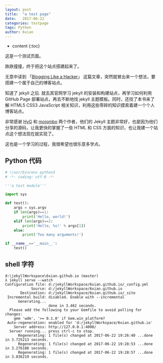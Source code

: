 ```yaml
---
layout: post
title:  "a test page"
date:   2017-06-22
categories: testpage
tags: Python
author: 6xian
---
```


* content
{:toc}

这是一个测试页面。

跌跌撞撞，终于把这个站点搭建起来了。

无意中读到 「[Blogging Like a Hacker](http://tom.preston-werner.com/2008/11/17/blogging-like-a-hacker.html)」 这篇文章，突然就冒出来一个想法，要搭建一个属于自己的博客站点。

知道了 jekyll 之后. 就去其官网学习 jekyll 的安装和构建站点，再学习如何利用 GitHub Page 部署站点，再去不断地找 jekyll 主题模板。同时，还找了本书来了解 HTML5 CSS3 JavaScript 相关知识，利用这些零碎的知识摸索着建一个个人博客站点。

非常感谢 [HyG](https://github.com/Gaohaoyang/gaohaoyang.github.io) 和 [mojombo](http://tom.preston-werner.com/) 两个作者，他们的 Jekyll 主题非常好，也是因为他们分享的源码，让我更快的掌握了一些 HTML 和 CSS 方面的知识，也让我建一个站点这个想法现在就实现了。

这也是一个学习的过程，我很希望也很乐意多学点。

## Python 代码

```python
# !/usr/bin/env python3
# -*- coding: utf-8 -*-

'''a test module'''

import sys

def test():
    args = sys.argv
    if len(args)==1:
        print('Hello, world!')
    elif len(args)==2:
        print('Hello, %s!' % args[1])
    else:
        print('Too many arguments!')

if __name__=='__main__':
    test()
```

## shell 字符 

```
d:\jekyllWorkspace\6xian.github.io (master)
λ jekyll serve --watch
Configuration file: d:/jekyllWorkspace/6xian.github.io/_config.yml
            Source: d:/jekyllWorkspace/6xian.github.io
       Destination: d:/jekyllWorkspace/6xian.github.io/_site
 Incremental build: disabled. Enable with --incremental
      Generating...
                    done in 3.462 seconds.
  Please add the following to your Gemfile to avoid polling for changes:
    gem 'wdm', '>= 0.1.0' if Gem.win_platform?
 Auto-regeneration: enabled for 'd:/jekyllWorkspace/6xian.github.io'
    Server address: http://127.0.0.1:4000/
  Server running... press ctrl-c to stop.
      Regenerating: 1 file(s) changed at 2017-06-22 19:26:40 ...done in 3.725213 seconds.
      Regenerating: 1 file(s) changed at 2017-06-22 19:28:53 ...done in 3.276188 seconds.
      Regenerating: 1 file(s) changed at 2017-06-22 19:28:57 ...done in 3.836219 seconds.
```

